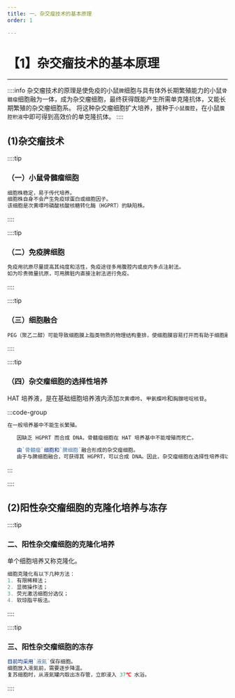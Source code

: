```yaml
---
title: 一、杂交瘤技术的基本原理
order: 1

---
```


# 【1】杂交瘤技术的基本原理

<kaodian :text="'免疫学检验记忆卡'" />

<!-- ###### 第四章 单克隆抗体与基因工程抗体的制备

> 临床免疫学检验 -->

<beitiM/>

---

::::info
杂交瘤技术的原理是使免疫的小鼠`脾`细胞与具有体外长期繁殖能力的小鼠`骨髓瘤`细胞融为一体，成为杂交瘤细胞，最终获得既能产生所需单克隆抗体，又能长期繁殖的杂交瘤细胞系。
将这种杂交瘤细胞扩大培养，接种于`小鼠腹腔`，在小鼠`腹腔积液`中即可得到高效价的单克隆抗体。
::::

## (1)杂交瘤技术

<son :text="'免疫学检验记忆卡'" text34="(1)杂交瘤技术" :textOption="[['掌握','专业知识'],['掌握','专业知识'],['掌握','专业知识']]" />

<!-- 包括两种亲本细胞的选择与制备，细胞融合，杂交瘤细胞的筛选与克隆化。 -->

::::tip

### （一）小鼠骨髓瘤细胞

```js
细胞株稳定，易于传代培养。
细胞株自身不会产生免疫球蛋白或细胞因子。
该细胞是次黄嘌呤磷酸核酸核糖转化酶（HGPRT）的缺陷株。
```

::::

::::tip

### （二）免疫脾细胞

```js
免疫用抗原尽量提高其纯度和活性，免疫途径多用腹腔内或皮内多点注射法。
如为珍贵微量抗原，可用脾脏内直接注射法进行免疫。
```

::::

::::tip

### （三）细胞融合

```js
PEG（聚乙二醇）可能导致细胞膜上脂类物质的物理结构重排，使细胞膜容易打开而有助于细胞融合。
```

::::

::::tip

### （四）杂交瘤细胞的选择性培养

HAT 培养液，是在基础细胞培养液内添加`次黄嘌呤`、`甲氨蝶呤`和`胸腺嘧啶核苷`。

:::code-group

```js [1. 脾细胞（指 B 细胞） ]
在一般培养基中不能生长繁殖。
```

```js [2. 骨髓瘤细胞]
   因缺乏 HGPRT 而合成 DNA，骨髓瘤细胞在 HAT 培养基中不能增殖而死亡。
```

```js [3. 杂交瘤细胞]
   由`骨髓瘤`细胞和`脾细胞`融合形成的杂交瘤细胞。
   由于与脾细胞融合，可获得其 HGPRT，可以合成 DNA。因此，杂交瘤细胞在选择性培养得以生存而被筛选出来。
```

:::

::::

## (2)阳性杂交瘤细胞的克隆化培养与冻存

<son :text="'免疫学检验记忆卡'" text35="(2)阳性杂交瘤细胞的克隆化培养与冻存" :textOption="[['了解','专业知识'],['了解','专业知识'],['了解','专业知识']]" />

::::tip

### 二、阳性杂交瘤细胞的克隆化培养

单个细胞培养又称克隆化。

```js
细胞克隆化有以下几种方法：
1. 有限稀释法；
2. 显微操作法；
3. 荧光激活细胞分选仪；
4. 软琼脂平板法。
```

::::

::::tip

### 三、阳性杂交瘤细胞的冻存

```js
目前均采用`液氮`保存细胞。
细胞放入液氮前，需要逐步降温。
复苏细胞时，从液氮罐内取出冻存管，立即浸入 37℃ 水浴。
```

::::

